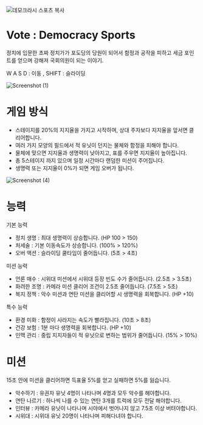 ![데모크라시 스포츠 복사](https://user-images.githubusercontent.com/37542417/206666497-0033e2b0-c62b-435c-81bd-5e227c780eb1.png)

# Vote : Democracy Sports
정치에 입문한 초짜 정치가가 포도당의 당원이 되어서 함정과 공작을 피하고 세금 포인트를 얻으며 강해져 국회의원이 되는 이야기.

W A S D : 이동 , SHIFT : 슬라이딩

![Screenshot (1)](https://user-images.githubusercontent.com/37542417/206669603-c6e1af57-75f4-4421-85c1-1516554ffbae.png)

# 게임 방식
- 스테이지를 20%의 지지율을 가지고 시작하며, 상대 주자보다 지지율을 앞서면 클리어합니다.
- 여러 가지 모양의 필드에서 적 유닛이 던지는 물체와 함정을 피해야 합니다.
- 물체에 맞으면 지지율과 생명력이 낮아지고, 표를 주우면 지지율이 높아집니다.
- 총 5스테이지 까지 있으며 일정 시간마다 랜덤한 미션이 주어집니다.
- 생명력 또는 지지율이 0%가 되면 게임 오버가 됩니다.

![Screenshot (4)](https://user-images.githubusercontent.com/37542417/206669527-7695447a-62f0-45cb-80a1-35fd94338e2d.png)

# 능력
기본 능력
- 정치 생명 : 최대 생명력이 상승합니다. (HP 100 > 150)
- 처세술 : 기본 이동속도가 상승합니다. (100% > 120%)
- 오버 액션 : 슬라이딩 쿨타임이 줄어듭니다. (5초 > 4초)

미션 능력
- 언론 매수 : 시위대 미션에서 시위대 등장 빈도 수가 줄어듭니다. (2.5초 > 3.5초)
- 화려한 조명 : 카메라 미션 클리어 조건이 2.5초 줄어듭니다. (7.5초 > 5초)
- 복지 정책 : 악수 미션과 연탄 미션을 클리어할 시 생명력을 회복합니다. (HP +10) 

특수 능력
- 환경 미화 : 함정이 사라지는 속도가 빨라집니다. (10초 > 8초)
- 건강 보험 : 1분 마다 생명력을 회복합니다. (HP +10)
- 인맥 관리 : 중립 지지자들이 적 유닛으로 변하는 범위가 줄어듭니다. (15% > 10%)



# 미션 
15초 안에 미션을 클리어하면 득표율 5%를 얻고 실패하면 5%를 잃습니다.


- 악수하기 : 유권자 유닛 4명이 나타나며 4명과 모두 악수를 해야합니다.
- 연탄 나르기 : 하나씩 나를 수 있는 연탄 3개를 트럭에 모두 전달 해야합니다.
- 인터뷰 : 카메라 유닛이 나타나며 시야에서 벗어나지 않고 7.5초 이상 버텨야합니다.
- 시위대 : 시위대 유닛 20명이 나타나며 피해다녀야 합니다.
